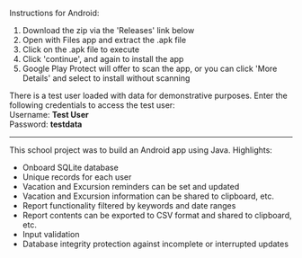 Instructions for Android:
1. Download the zip via the 'Releases' link below
2. Open with Files app and extract the .apk file
3. Click on the .apk file to execute
4. Click 'continue', and again to install the app
5. Google Play Protect will offer to scan the app, or you can click 'More Details' and select to install without scanning

There is a test user loaded with data for demonstrative purposes. Enter the following credentials to access the test user:\
Username: **Test User**\
Password: **testdata**

*** 
This school project was to build an Android app using Java. Highlights:
* Onboard SQLite database
* Unique records for each user
* Vacation and Excursion reminders can be set and updated
* Vacation and Excursion information can be shared to clipboard, etc.
* Report functionality filtered by keywords and date ranges
* Report contents can be exported to CSV format and shared to clipboard, etc.
* Input validation
* Database integrity protection against incomplete or interrupted updates